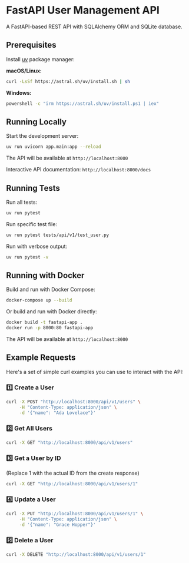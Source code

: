 # FastAPI User Management API

A FastAPI-based REST API with SQLAlchemy ORM and SQLite database.

## Prerequisites

Install [uv](https://docs.astral.sh/uv/) package manager:

**macOS/Linux:**
```bash
curl -LsSf https://astral.sh/uv/install.sh | sh
```

**Windows:**
```bash
powershell -c "irm https://astral.sh/uv/install.ps1 | iex"
```

## Running Locally

Start the development server:

```bash
uv run uvicorn app.main:app --reload
```

The API will be available at `http://localhost:8000`

Interactive API documentation: `http://localhost:8000/docs`

## Running Tests

Run all tests:

```bash
uv run pytest
```

Run specific test file:

```bash
uv run pytest tests/api/v1/test_user.py
```

Run with verbose output:

```bash
uv run pytest -v
```

## Running with Docker

Build and run with Docker Compose:

```bash
docker-compose up --build
```

Or build and run with Docker directly:

```bash
docker build -t fastapi-app .
docker run -p 8000:80 fastapi-app
```

The API will be available at `http://localhost:8000`

## Example Requests

Here's a set of simple curl examples you can use to interact with the API:

### 1️⃣ Create a User

```bash
curl -X POST "http://localhost:8000/api/v1/users" \
     -H "Content-Type: application/json" \
     -d '{"name": "Ada Lovelace"}'
```

### 2️⃣ Get All Users

```bash
curl -X GET "http://localhost:8000/api/v1/users"
```

### 3️⃣ Get a User by ID

(Replace 1 with the actual ID from the create response)

```bash
curl -X GET "http://localhost:8000/api/v1/users/1"
```

### 4️⃣ Update a User

```bash
curl -X PUT "http://localhost:8000/api/v1/users/1" \
     -H "Content-Type: application/json" \
     -d '{"name": "Grace Hopper"}'
```

### 5️⃣ Delete a User

```bash
curl -X DELETE "http://localhost:8000/api/v1/users/1"
```
